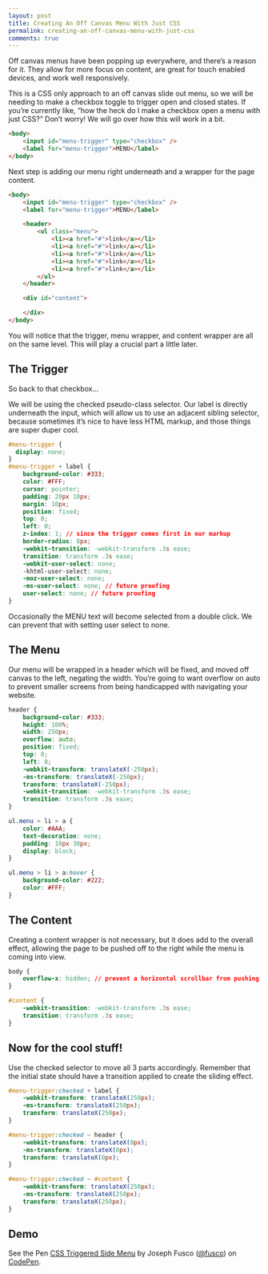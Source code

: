```yaml
---
layout: post
title: Creating An Off Canvas Menu With Just CSS
permalink: creating-an-off-canvas-menu-with-just-css
comments: true
---
```


Off canvas menus have been popping up everywhere, and there’s a reason for it. They allow for more focus on content, are great for touch enabled devices, and work well responsively.

This is a CSS only approach to an off canvas slide out menu, so we will be needing to make a checkbox toggle to trigger open and closed states. If you’re currently like, “how the heck do I make a checkbox open a menu with just CSS?” Don’t worry! We will go over how this will work in a bit.

```html
<body>
    <input id="menu-trigger" type="checkbox" />
    <label for="menu-trigger">MENU</label>
</body>
```

Next step is adding our menu right underneath and a wrapper for the page content.

```html
<body>
    <input id="menu-trigger" type="checkbox" />
    <label for="menu-trigger">MENU</label>

    <header>
        <ul class="menu">
		    <li><a href="#">link</a></li>
		    <li><a href="#">link</a></li>
		    <li><a href="#">link</a></li>
		    <li><a href="#">link</a></li>
		    <li><a href="#">link</a></li>
        </ul>
    </header>

    <div id="content">

    </div>
</body>
```

You will notice that the trigger, menu wrapper, and content wrapper are all on the same level. This will play a crucial part a little later.

## The Trigger

So back to that checkbox…

We will be using the checked pseudo-class selector. Our label is directly underneath the input, which will allow us to use an adjacent sibling selector, because sometimes it’s nice to have less HTML markup, and those things are super duper cool.

```css
#menu-trigger {
  display: none;
}
#menu-trigger + label {
	background-color: #333;
	color: #FFF;
	cursor: pointer;
	padding: 20px 10px;
	margin: 10px;
	position: fixed;
	top: 0;
	left: 0;
	z-index: 1; // since the trigger comes first in our markup
	border-radius: 8px;
	-webkit-transition: -webkit-transform .3s ease;
    transition: transform .3s ease;
	-webkit-user-select: none;
	-khtml-user-select: none;
	-moz-user-select: none;
	-ms-user-select: none; // future proofing
	user-select: none; // future proofing
}
```

Occasionally the MENU text will become selected from a double click. We can prevent that with setting user select to none.

## The Menu

Our menu will be wrapped in a header which will be fixed, and moved off canvas to the left, negating the width. You’re going to want overflow on auto to prevent smaller screens from being handicapped with navigating your website.

```css
header {
	background-color: #333;
	height: 100%;
	width: 250px;
	overflow: auto;
	position: fixed;
	top: 0;
	left: 0;
	-webkit-transform: translateX(-250px);
	-ms-transform: translateX(-250px);
	transform: translateX(-250px);
	-webkit-transition: -webkit-transform .3s ease;
	transition: transform .3s ease;
}

ul.menu > li > a {
	color: #AAA;
	text-decoration: none;
	padding: 10px 30px;
	display: block;
}

ul.menu > li > a:hover {
	background-color: #222;
	color: #FFF;
}
```

## The Content

Creating a content wrapper is not necessary, but it does add to the overall effect, allowing the page to be pushed off to the right while the menu is coming into view.

```css
body {
	overflow-x: hidden; // prevent a horizontal scrollbar from pushing the content right
}

#content {
	-webkit-transition: -webkit-transform .3s ease;
	transition: transform .3s ease;
}
```

## Now for the cool stuff!

Use the checked selector to move all 3 parts accordingly. Remember that the initial state should have a transition applied to create the sliding effect.

```css
#menu-trigger:checked + label {
	-webkit-transform: translateX(250px);
	-ms-transform: translateX(250px);
	transform: translateX(250px);
}

#menu-trigger:checked ~ header {
	-webkit-transform: translateX(0px);
	-ms-transform: translateX(0px);
	transform: translateX(0px);
}

#menu-trigger:checked ~ #content {
	-webkit-transform: translateX(250px);
	-ms-transform: translateX(250px);
	transform: translateX(250px);
}
```

## Demo

<p data-height="268" data-theme-id="7049" data-slug-hash="bNwQGJ" data-default-tab="result" data-user="fusco" class='codepen'>See the Pen <a href='http://codepen.io/fusco/pen/bNwQGJ/'>CSS Triggered Side Menu</a> by Joseph Fusco (<a href='http://codepen.io/fusco'>@fusco</a>) on <a href='http://codepen.io'>CodePen</a>.</p>
<script async src="//assets.codepen.io/assets/embed/ei.js"></script>
